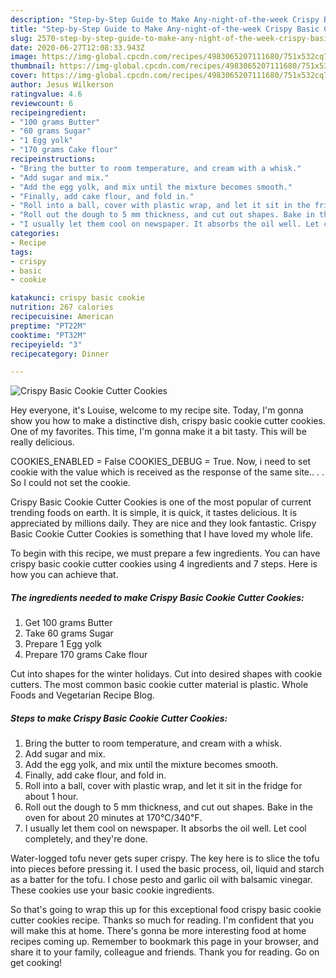 ```yaml
---
description: "Step-by-Step Guide to Make Any-night-of-the-week Crispy Basic Cookie Cutter Cookies"
title: "Step-by-Step Guide to Make Any-night-of-the-week Crispy Basic Cookie Cutter Cookies"
slug: 2570-step-by-step-guide-to-make-any-night-of-the-week-crispy-basic-cookie-cutter-cookies
date: 2020-06-27T12:08:33.943Z
image: https://img-global.cpcdn.com/recipes/4983065207111680/751x532cq70/crispy-basic-cookie-cutter-cookies-recipe-main-photo.jpg
thumbnail: https://img-global.cpcdn.com/recipes/4983065207111680/751x532cq70/crispy-basic-cookie-cutter-cookies-recipe-main-photo.jpg
cover: https://img-global.cpcdn.com/recipes/4983065207111680/751x532cq70/crispy-basic-cookie-cutter-cookies-recipe-main-photo.jpg
author: Jesus Wilkerson
ratingvalue: 4.6
reviewcount: 6
recipeingredient:
- "100 grams Butter"
- "60 grams Sugar"
- "1 Egg yolk"
- "170 grams Cake flour"
recipeinstructions:
- "Bring the butter to room temperature, and cream with a whisk."
- "Add sugar and mix."
- "Add the egg yolk, and mix until the mixture becomes smooth."
- "Finally, add cake flour, and fold in."
- "Roll into a ball, cover with plastic wrap, and let it sit in the fridge for about 1 hour."
- "Roll out the dough to 5 mm thickness, and cut out shapes. Bake in the oven for about 20 minutes at 170℃/340℉."
- "I usually let them cool on newspaper. It absorbs the oil well. Let cool completely, and they&#39;re done."
categories:
- Recipe
tags:
- crispy
- basic
- cookie

katakunci: crispy basic cookie 
nutrition: 267 calories
recipecuisine: American
preptime: "PT22M"
cooktime: "PT32M"
recipeyield: "3"
recipecategory: Dinner

---
```



![Crispy Basic Cookie Cutter Cookies](https://img-global.cpcdn.com/recipes/4983065207111680/751x532cq70/crispy-basic-cookie-cutter-cookies-recipe-main-photo.jpg)

Hey everyone, it's Louise, welcome to my recipe site. Today, I'm gonna show you how to make a distinctive dish, crispy basic cookie cutter cookies. One of my favorites. This time, I'm gonna make it a bit tasty. This will be really delicious.

COOKIES_ENABLED = False COOKIES_DEBUG = True. Now, i need to set cookie with the value which is received as the response of the same site.. . . So I could not set the cookie.

Crispy Basic Cookie Cutter Cookies is one of the most popular of current trending foods on earth. It is simple, it is quick, it tastes delicious. It is appreciated by millions daily. They are nice and they look fantastic. Crispy Basic Cookie Cutter Cookies is something that I have loved my whole life.


To begin with this recipe, we must prepare a few ingredients. You can have crispy basic cookie cutter cookies using 4 ingredients and 7 steps. Here is how you can achieve that.

<!--inarticleads1-->

##### The ingredients needed to make Crispy Basic Cookie Cutter Cookies:

1. Get 100 grams Butter
1. Take 60 grams Sugar
1. Prepare 1 Egg yolk
1. Prepare 170 grams Cake flour


Cut into shapes for the winter holidays. Cut into desired shapes with cookie cutters. The most common basic cookie cutter material is plastic. Whole Foods and Vegetarian Recipe Blog. 

<!--inarticleads2-->

##### Steps to make Crispy Basic Cookie Cutter Cookies:

1. Bring the butter to room temperature, and cream with a whisk.
1. Add sugar and mix.
1. Add the egg yolk, and mix until the mixture becomes smooth.
1. Finally, add cake flour, and fold in.
1. Roll into a ball, cover with plastic wrap, and let it sit in the fridge for about 1 hour.
1. Roll out the dough to 5 mm thickness, and cut out shapes. Bake in the oven for about 20 minutes at 170℃/340℉.
1. I usually let them cool on newspaper. It absorbs the oil well. Let cool completely, and they&#39;re done.


Water-logged tofu never gets super crispy. The key here is to slice the tofu into pieces before pressing it. I used the basic process, oil, liquid and starch as a batter for the tofu. I chose pesto and garlic oil with balsamic vinegar. These cookies use your basic cookie ingredients. 

So that's going to wrap this up for this exceptional food crispy basic cookie cutter cookies recipe. Thanks so much for reading. I'm confident that you will make this at home. There's gonna be more interesting food at home recipes coming up. Remember to bookmark this page in your browser, and share it to your family, colleague and friends. Thank you for reading. Go on get cooking!
